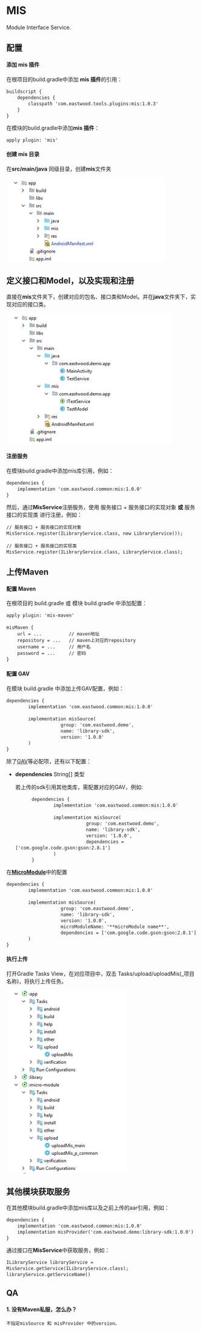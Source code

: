 # MIS
Module Interface Service.

## 配置

#### 添加 mis 插件

在根项目的build.gradle中添加 **mis 插件**的引用：
```
buildscript {
    dependencies {
        classpath 'com.eastwood.tools.plugins:mis:1.0.3'
    }
}
```

在模块的build.gradle中添加**mis 插件**：
```
apply plugin: 'mis' 
```

#### 创建 mis 目录
在**src/main/java** 同级目录，创建**mis**文件夹
 
<img src='https://github.com/EastWoodYang/Mis/blob/master/picture/1.png'/>
 

## 定义接口和Model，以及实现和注册
直接在**mis**文件夹下，创建对应的包名、接口类和Model。并在**java**文件夹下，实现对应的接口类。
 
<img src='https://github.com/EastWoodYang/Mis/blob/master/picture/2.png'/>
 
#### 注册服务

在模块build.gradle中添加mis库引用，例如：

    dependencies {
        implementation 'com.eastwood.common:mis:1.0.0'
    }


然后，通过**MisService**注册服务，使用 服务接口 + 服务接口的实现对象 **或** 服务接口的实现类 进行注册，例如：

    // 服务接口 + 服务接口的实现对象
    MisService.register(ILibraryService.class, new LibraryService());
     
    // 服务接口 + 服务接口的实现类
    MisService.register(ILibraryService.class, LibraryService.class);


## 上传Maven

#### 配置 Maven
在根项目的 build.gradle 或 模块 build.gradle 中添加配置：

    apply plugin: 'mis-maven'
     
    misMaven {
        url = ...          // maven地址
        repository = ...   // maven上对应的repository
        username = ...     // 用户名
        password = ...     // 密码
    }

#### 配置 GAV
在模块 build.gradle 中添加上传GAV配置，例如：

    dependencies {
            implementation 'com.eastwood.common:mis:1.0.0'
            
            implementation misSource(
                        group: 'com.eastwood.demo',
                        name: 'library-sdk',
                        version: '1.0.0'
            )
    }
 
除了[GAV](https://maven.apache.org/guides/mini/guide-naming-conventions.html)等必配项，还有以下配置：
* **dependencies** String[] 类型
  
  若上传的sdk引用其他类库，需配置对应的GAV，例如:
  
            dependencies {
                    implementation 'com.eastwood.common:mis:1.0.0'
                    
                    implementation misSource(
                                group: 'com.eastwood.demo',
                                name: 'library-sdk',
                                version: '1.0.0',
                                dependencies = ['com.google.code.gson:gson:2.8.1']
                    )
            }

在[**MicroModule**](https://github.com/EastWoodYang/MicroModule)中的配置

    dependencies {
            implementation 'com.eastwood.common:mis:1.0.0'
            
            implementation misSource(
                        group: 'com.eastwood.demo',
                        name: 'library-sdk',
                        version: '1.0.0',
                        microModuleName: '**microModule name**',
                        dependencies = ['com.google.code.gson:gson:2.8.1']
            )
    }

#### 执行上传
打开Gradle Tasks View，在对应项目中，双击 Tasks/upload/uploadMis(_项目名称)，将执行上传任务。
 
<img src='https://github.com/EastWoodYang/Mis/blob/master/picture/3.png'/>


## 其他模块获取服务

在其他模块build.gradle中添加mis库以及之前上传的aar引用，例如：

    dependencies {
        implementation 'com.eastwood.common:mis:1.0.0'
        implementation misProvider('com.eastwood.demo:library-sdk:1.0.0')
    }


通过接口在**MisService**中获取服务，例如：

    ILibraryService libraryService = MisService.getService(ILibraryService.class);
    libraryService.getServiceName()
    
    
    
## QA
#### 1. 没有Maven私服，怎么办？

    不指定misSource 和 misProvider 中的version。